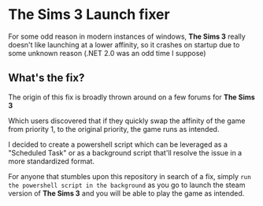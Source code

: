# The Sims 3 Launch fixer

For some odd reason in modern instances of windows, **The Sims 3** really doesn't like launching at a lower affinity, so it crashes on startup due to some unknown reason (.NET 2.0 was an odd time I suppose)

## What's the fix?

The origin of this fix is broadly thrown around on a few forums for **The Sims 3**

Which users discovered that if they quickly swap the affinity of the game from priority 1, to the original priority, the game runs as intended.

I decided to create a powershell script which can be leveraged as a "Scheduled Task" or as a background script that'll resolve the issue in a more standardized format. 

For anyone that stumbles upon this repository in search of a fix, simply `run the powershell script in the background` as you go to launch the steam version of **The Sims 3** and you will be able to play the game as intended.